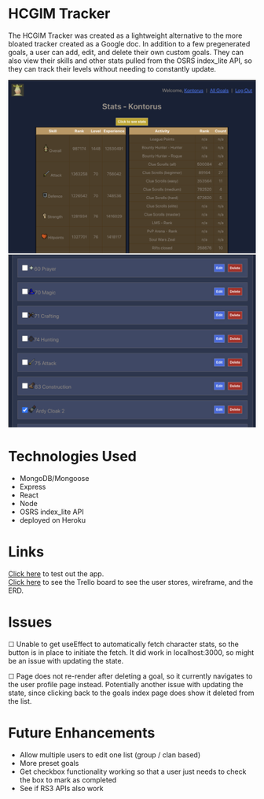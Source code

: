 # HCGIM Tracker

The HCGIM Tracker was created as a lightweight alternative to the more bloated tracker created as a Google doc. In addition to a few pregenerated goals, a user can add, edit, and delete their own custom goals. They can also view their skills and other stats pulled from the OSRS index_lite API, so they can track their levels without needing to constantly update.

![stats](public/stats.png)
![stats](public/goals.png)

# Technologies Used

- MongoDB/Mongoose
- Express
- React
- Node
- OSRS index_lite API
- deployed on Heroku

# Links

[Click here](https://hcgim-tracker.herokuapp.com/goals) to test out the app.<br>
[Click here](https://trello.com/b/mZ4xIOzU/project-4) to see the Trello board to see the user stores, wireframe, and the ERD.

# Issues

☐ Unable to get useEffect to automatically fetch character stats, so the button is in place to initiate the fetch. It did work in localhost:3000, so might be an issue with updating the state.

☐ Page does not re-render after deleting a goal, so it currently navigates to the user profile page instead. Potentially another issue with updating the state, since clicking back to the goals index page does show it deleted from the list.

# Future Enhancements

- Allow multiple users to edit one list (group / clan based)
- More preset goals
- Get checkbox functionality working so that a user just needs to check the box to mark as completed
- See if RS3 APIs also work